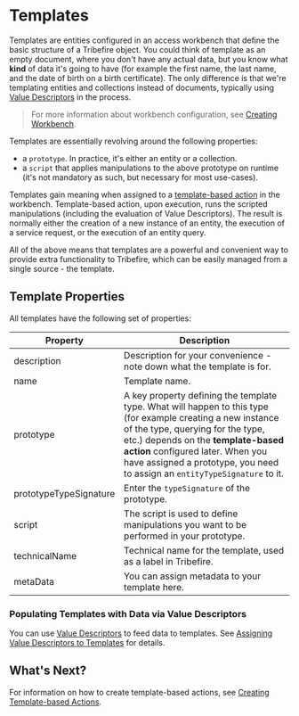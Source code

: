 # Templates

Templates are entities configured in an access workbench that define the basic structure of a Tribefire object. You could think of template as an empty document, where you don't have any actual data, but you know what **kind** of data it's going to have (for example the first name, the last name, and the date of birth on a birth certificate). The only difference is that we're templating entities and collections instead of documents, typically using [Value Descriptors](../value_descriptors.md) in the process.

> For more information about workbench configuration, see [Creating Workbench](asset://tribefire.cortex.documentation:tutorials-doc/workbench/creating_workbench.md).

Templates are essentially revolving around the following properties:
* a `prototype`. In practice, it's either an entity or a collection.
* a `script` that applies manipulations to the above prototype on runtime (it's not mandatory as such, but necessary for most use-cases). 

Templates gain meaning when assigned to a [template-based action](asset://tribefire.cortex.documentation:tutorials-doc/workbench/template_actions.md) in the workbench. Template-based action, upon execution, runs the scripted manipulations (including the evaluation of Value Descriptors). The result is normally either the creation of a new instance of an entity, the execution of a service request, or the execution of an entity query.

All of the above means that templates are a powerful and convenient way to provide extra functionality to Tribefire, which can be easily managed from a single source - the template.

## Template Properties

All templates have the following set of properties:

Property | Description
--- | ---
description | Description for your convenience - note down what the template is for.
name | Template name.
prototype | A key property defining the template type. What will happen to this type (for example creating a new instance of the type, querying for the type, etc.) depends on the **template-based action** configured later. When you have assigned a prototype, you need to assign an `entityTypeSignature` to it.
prototypeTypeSignature | Enter the `typeSignature` of the prototype.
script | The script is used to define manipulations you want to be performed in your prototype.
technicalName | Technical name for the template, used as a label in Tribefire.
metaData | You can assign metadata to your template here.

### Populating Templates with Data via Value Descriptors

You can use [Value Descriptors](../value_descriptors.md) to feed data to templates. See [Assigning Value Descriptors to Templates](asset://tribefire.cortex.documentation:tutorials-doc/template/assigning_value_descriptors.md) for details.

## What's Next?

For information on how to create template-based actions, see [Creating Template-based Actions](asset://tribefire.cortex.documentation:tutorials-doc/workbench/template_actions.md).

